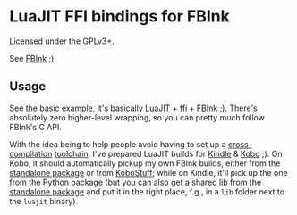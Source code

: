 # LuaJIT FFI bindings for FBInk

Licensed under the [GPLv3+](/LICENSE).

See [FBInk](https://github.com/NiLuJe/FBInk) ;).

## Usage

See the basic [example](/hello.lua), it's basically [LuaJIT](http://luajit.org/) + [ffi](http://luajit.org/ext_ffi.html) + [FBInk](https://github.com/NiLuJe/FBInk/blob/master/fbink.h) ;).
There's absolutely zero higher-level wrapping, so you can pretty much follow FBInk's C API.

With the idea being to help people avoid having to set up a [cross-compilation](https://github.com/koreader/koxtoolchain) [toolchain](http://trac.ak-team.com/trac/browser/niluje/Configs/trunk/Kindle/Misc/x-compile.sh), I've prepared LuaJIT builds for [Kindle](https://www.mobileread.com/forums/showpost.php?p=3777678&postcount=174) & [Kobo](https://www.mobileread.com/forums/showpost.php?p=3777677&postcount=76) ;).
On Kobo, it should automatically pickup my own FBInk builds, either from the [standalone package](https://www.mobileread.com/forums/showthread.php?t=299110) or from [KoboStuff](https://www.mobileread.com/forums/showthread.php?t=254214); while on Kindle, it'll pick up the one from the [Python package](https://www.mobileread.com/forums/showthread.php?t=225030) (but you can also get a shared lib from the [standalone package](https://www.mobileread.com/forums/showthread.php?t=299620) and put it in the right place, f.g., in a `lib` folder next to the `luajit` binary).
